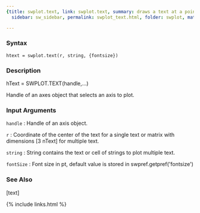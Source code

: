 ```yaml
---
{title: swplot.text, link: swplot.text, summary: draws a text at a point in 3D, keywords: sample,
  sidebar: sw_sidebar, permalink: swplot_text.html, folder: swplot, mathjax: 'true'}

---
```


### Syntax

`htext = swplot.text(r, string, {fontsize})`

### Description

hText = SWPLOT.TEXT(handle,...)
 
Handle of an axes object that selects an axis to plot.
 

### Input Arguments

`handle`
: Handle of an axis object.

`r`
: Coordinate of the center of the text for a single text or
  matrix with dimensions [3 nText] for multiple text.

`string`
: String contains the text or cell of strings to plot multiple
  text.

`fontSize`
: Font size in pt, default value is stored in
  swpref.getpref('fontsize')

### See Also

[text]

{% include links.html %}
